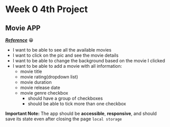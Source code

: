 # Week 0 4th Project

## Movie APP

***[Reference](https://dribbble.com/shots/5773537-TV-Interface-motion)*** :grin:

* I want to be able to see all the available movies
* I want to click on the pic and see the movie details
* I want to be able to change the background based on the movie I clicked
* I want to be able to add a movie with all information:
  * movie title
  * movie rating(dropdown list)
  * movie duration
  * movie release date
  * movie genre checkbox
    * should have a group of checkboxes
    * should be able to tick more than one checkbox

**Important Note:** The app should be **accessible**, **responsive**, and should save its state even after closing the page `local storage`

